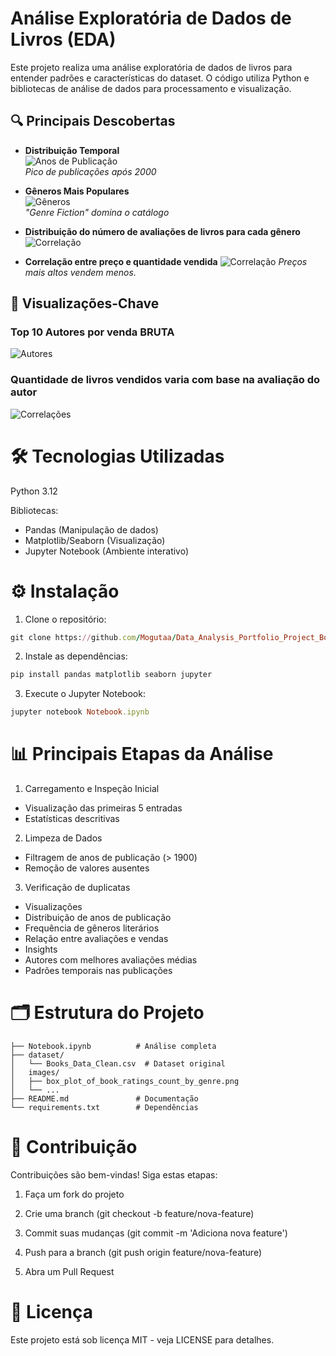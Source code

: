 # Análise Exploratória de Dados de Livros (EDA)
Este projeto realiza uma análise exploratória de dados de livros para entender padrões e características do dataset. O código utiliza Python e bibliotecas de análise de dados para processamento e visualização.

## 🔍 Principais Descobertas
- **Distribuição Temporal**  
  ![Anos de Publicação](images/publication_years_histogram.png)  
  *Pico de publicações após 2000*

- **Gêneros Mais Populares**  
  ![Gêneros](images/genre_distribution_barplot.png)  
  *"Genre Fiction" domina o catálogo*

- **Distribuição do número de avaliações de livros para cada gênero**
  ![Correlação](images/box_plot_of_book_ratings_count_by_genre.png)
  
- **Correlação entre preço e quantidade vendida**
  ![Correlação](images/scatter_plot_of_sale_price_vs_units_sold.png)
  *Preços mais altos vendem menos.*


## 📸 Visualizações-Chave


### Top 10 Autores por venda BRUTA
![Autores](images/top_10_authors_by_total_gross_sales.png)


### Quantidade de livros vendidos varia com base na avaliação do autor
![Correlações](images/box_plot_of_units_sold_by_author_rating.png)




# 🛠️ Tecnologias Utilizadas
Python 3.12

Bibliotecas:

- Pandas (Manipulação de dados)
- Matplotlib/Seaborn (Visualização)
- Jupyter Notebook (Ambiente interativo)

# ⚙️ Instalação

1. Clone o repositório:
```ruby
git clone https://github.com/Mogutaa/Data_Analysis_Portfolio_Project_Book_Sales.git
```
2. Instale as dependências:
```ruby
pip install pandas matplotlib seaborn jupyter
```
3. Execute o Jupyter Notebook:
```ruby
jupyter notebook Notebook.ipynb
```

# 📊 Principais Etapas da Análise
1. Carregamento e Inspeção Inicial
- Visualização das primeiras 5 entradas
- Estatísticas descritivas

2. Limpeza de Dados

- Filtragem de anos de publicação (> 1900)
- Remoção de valores ausentes

3. Verificação de duplicatas

- Visualizações
- Distribuição de anos de publicação
- Frequência de gêneros literários
- Relação entre avaliações e vendas
- Insights
- Autores com melhores avaliações médias
- Padrões temporais nas publicações

# 🗂️ Estrutura do Projeto
```
├── Notebook.ipynb          # Análise completa
├── dataset/
│   └── Books_Data_Clean.csv  # Dataset original
│   images/
│   ├── box_plot_of_book_ratings_count_by_genre.png
│   └── ...
├── README.md               # Documentação
└── requirements.txt        # Dependências
```

# 🤝 Contribuição
Contribuições são bem-vindas! Siga estas etapas:

1. Faça um fork do projeto

2. Crie uma branch (git checkout -b feature/nova-feature)

3. Commit suas mudanças (git commit -m 'Adiciona nova feature')

4. Push para a branch (git push origin feature/nova-feature)

5. Abra um Pull Request

# 📄 Licença
Este projeto está sob licença MIT - veja LICENSE para detalhes.

